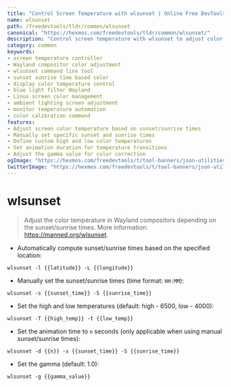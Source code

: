 ```yaml
---
title: "Control Screen Temperature with wlsunset | Online Free DevTools by Hexmos"
name: wlsunset
path: /freedevtools/tldr/common/wlsunset
canonical: "https://hexmos.com/freedevtools/tldr/common/wlsunset/"
description: "Control screen temperature with wlsunset to adjust color based on sunrise/sunset times. Optimize eye comfort and reduce blue light. Free online tool, no registration required."
category: common
keywords:
- screen temperature controller
- Wayland compositor color adjustment
- wlsunset command line tool
- sunset sunrise time based color
- display color temperature control
- blue light filter Wayland
- Linux screen color management
- ambient lighting screen adjustment
- monitor temperature automation
- color calibration command
features:
- Adjust screen color temperature based on sunset/sunrise times
- Manually set specific sunset and sunrise times
- Define custom high and low color temperatures
- Set animation duration for temperature transitions
- Adjust the gamma value for color correction
ogImage: "https://hexmos.com/freedevtools/t/tool-banners/json-utilities-banner.png"
twitterImage: "https://hexmos.com/freedevtools/t/tool-banners/json-utilities-banner.png"
---
```


# wlsunset

> Adjust the color temperature in Wayland compositors depending on the sunset/sunrise times.
> More information: <https://manned.org/wlsunset>.

- Automatically compute sunset/sunrise times based on the specified location:

`wlsunset -l {{latitude}} -L {{longitude}}`

- Manually set the sunset/sunrise times (time format: `HH:MM`):

`wlsunset -s {{sunset_time}} -S {{sunrise_time}}`

- Set the high and low temperatures (default: high - 6500, low - 4000):

`wlsunset -T {{high_temp}} -t {{low_temp}}`

- Set the animation time to `n` seconds (only applicable when using manual sunset/sunrise times):

`wlsunset -d {{n}} -s {{sunset_time}} -S {{sunrise_time}}`

- Set the gamma (default: 1.0):

`wlsunset -g {{gamma_value}}`

